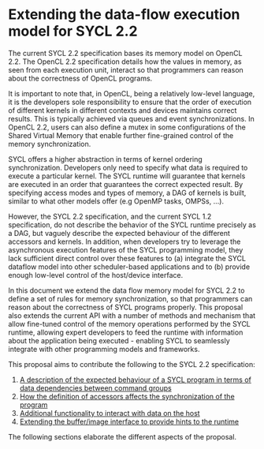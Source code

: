 # Extending the data-flow execution model for SYCL 2.2

The current SYCL 2.2 specification bases its memory model on OpenCL 2.2.
The OpenCL 2.2 specification details how the values in memory, as seen from
each execution unit, interact so that programmers can reason about the
correctness of OpenCL programs.

It is important to note that, in OpenCL, being a relatively low-level language,
it is the developers sole responsibility to ensure that the order
of execution of different kernels in different contexts and devices maintains
correct results. This is typically achieved via queues and event
synchronizations.
In OpenCL 2.2, users can also define a mutex in some configurations of the
Shared Virtual Memory that enable further fine-grained control of the
memory synchronization.

SYCL offers a higher abstraction in terms of kernel ordering synchronization.
Developers only need to specify what data is required to execute a particular
kernel. The SYCL runtime will guarantee that kernels are executed in an
order that guarantees the correct expected result. By specifying access
modes and types of memory, a DAG of kernels is built, similar to what other 
models offer (e.g OpenMP tasks, OMPSs, ...).

However, the SYCL 2.2 specification, and the current SYCL 1.2 specification,
do not describe the behavior of the SYCL runtime precisely as a DAG, but
vaguely describe the expected behaviour of the different accessors and kernels.
In addition, when developers try to leverage the asynchronous execution
features of the SYCL programming model, they lack sufficient direct control
over these features to (a) integrate the SYCL dataflow model into other 
scheduler-based applications and to (b) provide enough low-level control of
the host/device interface.

In this document we extend the data flow memory model for SYCL 2.2 to define
a set of rules for memory synchronization, so that programmers
can reason about the correctness of SYCL programs properly. This proposal also
extends the current API with a number of methods and mechanism that allow
fine-tuned control of the memory operations performed by the SYCL runtime,
allowing expert developers to feed the runtime with information about the
application being executed - enabling SYCL to seamlessly integrate with other
programming models and frameworks.

This proposal aims to
contribute the following to the SYCL 2.2 specification:

1. [A description of the expected behaviour of a SYCL program in terms of data dependencies between command groups](01_command_group_requirements_and_actions.md)
2. [How the definition of accessors affects the synchronization of the program](02_memory_consistence.md)
3. [Additional functionality to interact with data on the host](03_interacting_with_data_on_the_host.md)
4. [Extending the buffer/image interface to provide hints to the runtime](04_update_on_specific_context.md)

The following sections elaborate the different aspects of the proposal.
